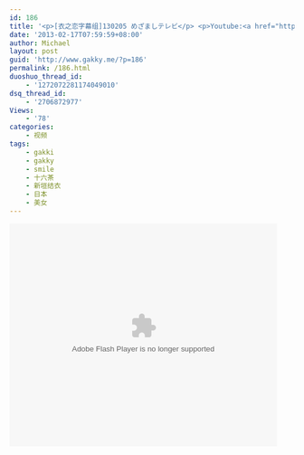 ```yaml
---
id: 186
title: '<p>[衣之恋字幕组]130205 めざましテレビ</p> <p>Youtube:<a href="http://www.youtube.com/watch?v=PtgGjDdnJ_4" target="_blank">http://www.youtube.com/watch?v=PtgGjDdnJ_4</a></p>'
date: '2013-02-17T07:59:59+08:00'
author: Michael
layout: post
guid: 'http://www.gakky.me/?p=186'
permalink: /186.html
duoshuo_thread_id:
    - '1272072281174049010'
dsq_thread_id:
    - '2706872977'
Views:
    - '78'
categories:
    - 视频
tags:
    - gakki
    - gakky
    - smile
    - 十六茶
    - 新垣结衣
    - 日本
    - 美女
---
```


<object height="394" width="473"><param name="allowscriptaccess" value="sameDomain"></param><param name="wmode" value="transparent"></param><param name="movie" value="http://www.tudou.com/v/163234535/v.swf"></param><param name="allowfullscreen" value="true"></param><embed allowfullscreen="true" allowscriptaccess="sameDomain" height="394" src="http://www.tudou.com/v/163234535/v.swf" type="application/x-shockwave-flash" width="473" wmode="transparent"></embed></object>